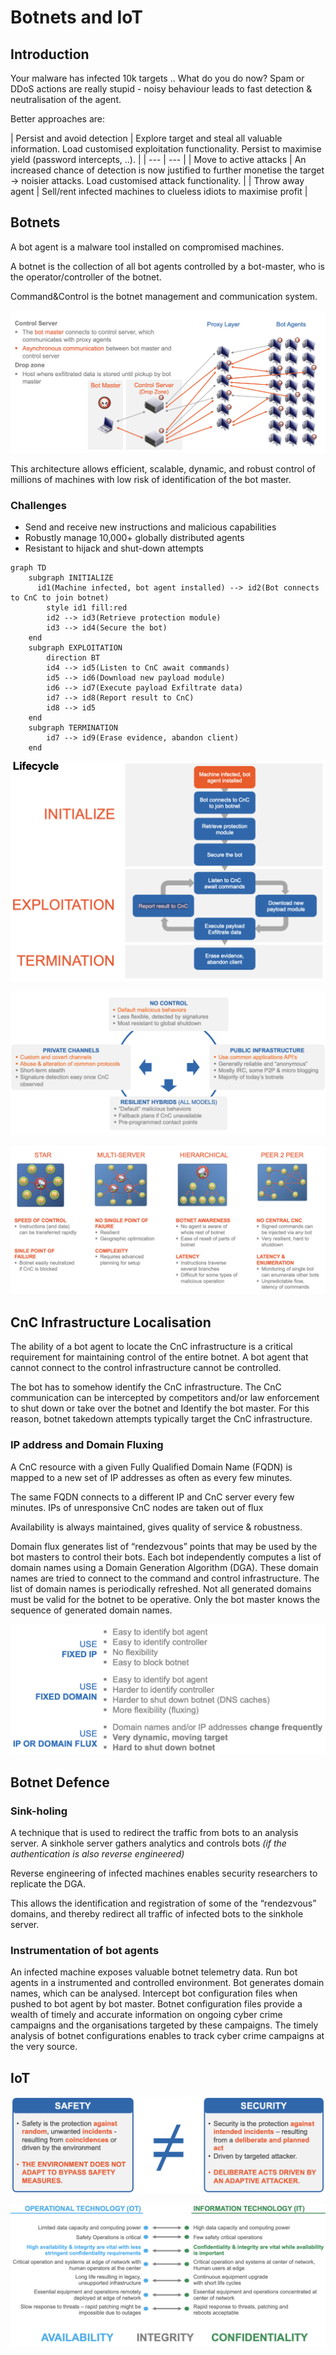 # Botnets and IoT

## Introduction

Your malware has infected 10k targets .. What do you do now?
Spam or DDoS actions are really stupid - noisy behaviour leads to fast detection & neutralisation of the agent.

Better approaches are:

| Persist and avoid detection | Explore target and steal all valuable information.
Load customised exploitation functionality.
Persist to maximise yield (password intercepts, ..). |
| --- | --- |
| Move to active attacks | An increased chance of detection is now justified to further monetise the target → noisier attacks.
Load customised attack functionality. |
| Throw away agent | Sell/rent infected machines to clueless
idiots to maximise profit |

## Botnets

A bot agent is a malware tool installed on compromised machines.

A botnet is the collection of all bot agents controlled by a bot-master, who is the operator/controller of the botnet.

Command&Control is the botnet management and communication system.

![Screenshot 2023-01-11 at 11.29.04.png](/assets/images/Botnets/Screenshot_2023-01-11_at_11.29.04.png)

This architecture allows efficient, scalable, dynamic, and robust control of millions of machines with low risk of identification of the bot master.

### Challenges

- Send and receive new instructions and malicious capabilities
- Robustly manage 10,000+ globally distributed agents
- Resistant to hijack and shut-down attempts

```mermaid
graph TD
	subgraph INITIALIZE
	  id1(Machine infected, bot agent installed) --> id2(Bot connects to CnC to join botnet)
		style id1 fill:red
		id2 --> id3(Retrieve protection module)
		id3 --> id4(Secure the bot)
	end
	subgraph EXPLOITATION
		direction BT
		id4 --> id5(Listen to CnC await commands)
		id5 --> id6(Download new payload module)
		id6 --> id7(Execute payload Exfiltrate data)
		id7 --> id8(Report result to CnC)
		id8 --> id5
	end
	subgraph TERMINATION
		id7 --> id9(Erase evidence, abandon client)
	end
```

![Screenshot 2023-01-11 at 11.47.58.png](/assets/images/Botnets/Screenshot_2023-01-11_at_11.47.58.png)

![Screenshot 2023-01-11 at 11.51.01.png](/assets/images/Botnets/Screenshot_2023-01-11_at_11.51.01.png)

![Screenshot 2023-01-11 at 11.51.14.png](/assets/images/Botnets/Screenshot_2023-01-11_at_11.51.14.png)

## CnC Infrastructure Localisation

The ability of a bot agent to locate the CnC infrastructure is a critical requirement for maintaining control of the entire botnet. A bot agent that cannot connect to the control infrastructure cannot be controlled. 

The bot has to somehow identify the CnC infrastructure. The CnC communication can be intercepted by competitors and/or law enforcement to shut down or take over the botnet and Identify the bot master.
For this reason, botnet takedown attempts typically target the CnC infrastructure.

### IP address and Domain Fluxing

A CnC resource with a given Fully Qualified Domain Name (FQDN) is mapped to a new set of IP addresses as often as every few minutes.

The same FQDN connects to a different IP and CnC server every few minutes. IPs of unresponsive CnC nodes are taken out of flux

Availability is always maintained, gives quality of service & robustness.

Domain flux generates list of “rendezvous” points that may be used by the bot masters to control their bots.
Each bot independently computes a list of domain names using a Domain Generation Algorithm (DGA). These domain names are tried to connect to the command and control infrastructure.
The list of domain names is periodically refreshed. Not all generated domains must be valid for the botnet to be operative. Only the bot master knows the sequence of generated domain names.

![Screenshot 2023-01-11 at 12.04.44.png](/assets/images/Botnets/Screenshot_2023-01-11_at_12.04.44.png)

## Botnet Defence

### Sink-holing

A technique that is used to redirect the traffic from bots to an analysis server.
A sinkhole server gathers analytics and controls bots *(if the authentication is also reverse engineered)*

Reverse engineering of infected machines enables security researchers to replicate the DGA.

This allows the identification and registration of some of the “rendezvous” domains, and thereby
redirect all traffic of infected bots to the sinkhole server.

### ****Instrumentation of bot agents****

An infected machine exposes valuable botnet telemetry data.
Run bot agents in a instrumented and controlled environment. Bot generates domain names, which can be analysed.
Intercept bot configuration files when pushed to bot agent by bot master. 
Botnet configuration files provide a wealth of timely and accurate information on ongoing cyber crime campaigns and the organisations targeted by these campaigns.
The timely analysis of botnet configurations enables to track cyber crime campaigns at the
very source.

## IoT

![Screenshot 2023-01-11 at 12.11.04.png](/assets/images/Botnets/Screenshot_2023-01-11_at_12.11.04.png)

![Screenshot 2023-01-11 at 12.20.34.png](/assets/images/Botnets/Screenshot_2023-01-11_at_12.20.34.png)